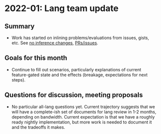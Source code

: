 # 2022-01: Lang team update

## Summary

* Work has started on inlining problems/evaluations from issues, gists, etc.
  See [no inference changes](/evaluation/no-inference-changes.md),
  [PRs/issues](/evaluation/issues.md).

## Goals for this month

* Continue to fill out scenarios, particularly explanations of current
  feature-gated state and the effects (breakage, expectations for next steps).

## Questions for discussion, meeting proposals

* No particular all-lang questions yet. Current trajectory suggests that we will
  have a complete-ish set of documents for lang review in 1-2 months, depending
  on bandwidth. Current expectation is that we have a roughly ready nightly
  implementation, but more work is needed to document it and the tradeoffs it
  makes.
